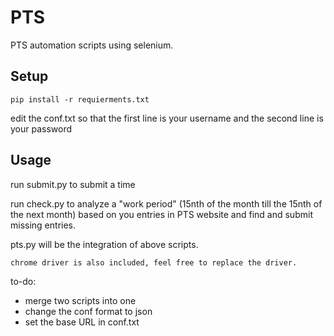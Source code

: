 # PTS

PTS automation scripts using selenium.

## Setup
```
pip install -r requierments.txt
```
edit the conf.txt so that the first line is your username and the second line is your password

## Usage
run submit.py to submit a time

run check.py to analyze a "work period" (15nth of the month till the 15nth of the next month) based on you entries in PTS website and find and submit missing entries.

pts.py will be the integration of above scripts.
```
chrome driver is also included, feel free to replace the driver.
```
to-do:
- merge two scripts into one
- change the conf format to json
- set the base URL in conf.txt


